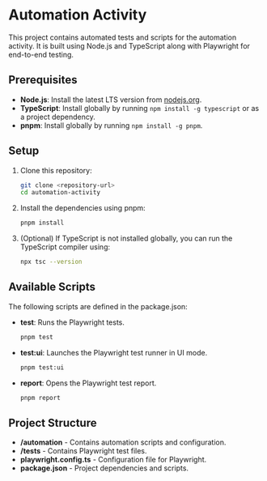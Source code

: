 # Automation Activity

This project contains automated tests and scripts for the automation activity. It is built using Node.js and TypeScript along with Playwright for end-to-end testing.

## Prerequisites

- **Node.js**: Install the latest LTS version from [nodejs.org](https://nodejs.org/).
- **TypeScript**: Install globally by running `npm install -g typescript` or as a project dependency.
- **pnpm**: Install globally by running `npm install -g pnpm`.

## Setup

1. Clone this repository:

   ```bash
   git clone <repository-url>
   cd automation-activity
   ```

2. Install the dependencies using pnpm:

   ```bash
   pnpm install
   ```

3. (Optional) If TypeScript is not installed globally, you can run the TypeScript compiler using:
   ```bash
   npx tsc --version
   ```

## Available Scripts

The following scripts are defined in the package.json:

- **test**: Runs the Playwright tests.
  ```bash
  pnpm test
  ```
- **test:ui**: Launches the Playwright test runner in UI mode.
  ```bash
  pnpm test:ui
  ```
- **report**: Opens the Playwright test report.
  ```bash
  pnpm report
  ```

## Project Structure

- **/automation** - Contains automation scripts and configuration.
- **/tests** - Contains Playwright test files.
- **playwright.config.ts** - Configuration file for Playwright.
- **package.json** - Project dependencies and scripts.
